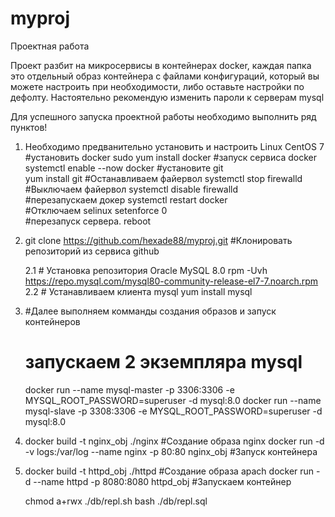 # myproj
Проектная работа

Проект разбит на микросервисы в контейнерах docker, каждая папка это отдельный образ контейнера
с файлами конфигураций, который вы можете настроить при необходимости, либо оставьте настройки по дефолту.
Настоятельно рекомендую изменить пароли к серверам mysql

Для успешного запуска проектной работы необходимо выполнить ряд пунктов!

1.  Необходимо предванительно установить и настроить Linux CentOS 7
     #установить docker
          sudo yum install docker
     #запуск сервиса docker
          systemctl enable --now docker
     #установите git   
          yum install git
     #Останавливаем файервол
          systemctl stop firewalld   
     #Выключаем файервол
          systemctl disable firewalld  
     #перезапускаем докер
          systemctl restart docker  
     #Отключаем selinux
          setenforce 0   
     #перезапуск сервера.
          reboot                          

2.  git clone https://github.com/hexade88/myproj.git  #Клонировать репозиторий из сервиса github
     
     2.1 # Установка репозитория Oracle MySQL 8.0
          rpm -Uvh https://repo.mysql.com/mysql80-community-release-el7-7.noarch.rpm
     2.2 # Устанавливаем клиента mysql
          yum install mysql

3.   #Далее выполняем комманды создания образов и запуск контейнеров   
     # запускаем 2 экземпляра mysql
     docker run --name mysql-master -p 3306:3306 -e MYSQL_ROOT_PASSWORD=superuser -d mysql:8.0
     docker run --name mysql-slave -p 3308:3306 -e MYSQL_ROOT_PASSWORD=superuser -d mysql:8.0

4.   docker build -t nginx_obj ./nginx                                            #Создание образа nginx
     docker run -d -v logs:/var/log --name nginx -p 80:80 nginx_obj               #Запуск контейнера

5.   docker build -t httpd_obj ./httpd                                     #Создание образа apach
     docker run -d --name httpd -p 8080:8080 httpd_obj                     #Запускаем контейнер


     chmod a+rwx ./db/repl.sh
     bash ./db/repl.sql